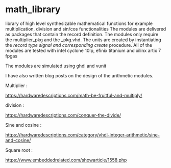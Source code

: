 # math_library
library of high level synthesizable mathematical functions for example multiplication, division and sin/cos functionalities
The modules are delivered as packages that contain the record definition. The modules only require the multiplier_pkg and the <module>_pkg.vhd. The units are created by instantiating the <module>_record type signal and corresponding create_<module> procedure.
All of the modules are tested with intel cyclone 10lp, efinix titanium and xilinx artix 7 fpgas
  
The modules are simulated using ghdl and vunit

I have also written blog posts on the design of the arithmetic modules.

Multiplier :

https://hardwaredescriptions.com/math-be-fruitful-and-multiply/

division : 

https://hardwaredescriptions.com/conquer-the-divide/

Sine and cosine :

https://hardwaredescriptions.com/category/vhdl-integer-arithmetic/sine-and-cosine/

Square root :

https://www.embeddedrelated.com/showarticle/1558.php
